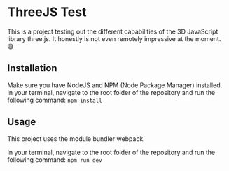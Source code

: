 # ThreeJS Test
This is a project testing out the different capabilities of the 3D JavaScript library three.js.
It honestly is not even remotely impressive at the moment. :sweat_smile:

## Installation
Make sure you have NodeJS and NPM (Node Package Manager) installed.
In your terminal, navigate to the root folder of the repository and run the following command:
`npm install`

## Usage
This project uses the module bundler webpack.

In your terminal, navigate to the root folder of the repository and run the following command:
`npm run dev`